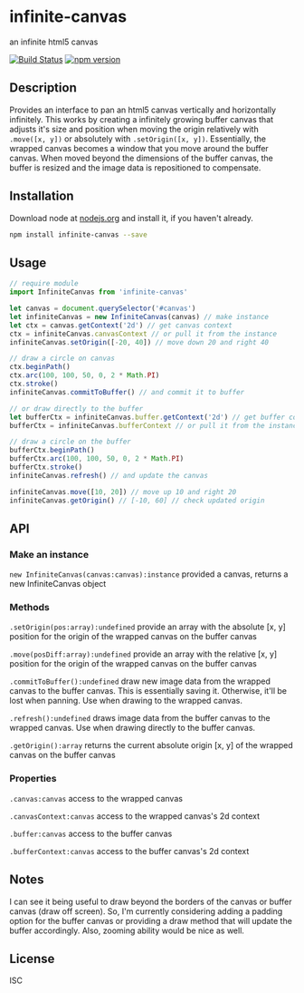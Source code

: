 # infinite-canvas

an infinite html5 canvas

[![Build Status](https://travis-ci.org/willhoag/infinite-canvas.svg)](https://travis-ci.org/willhoag/infinite-canvas)
[![npm version](https://badge.fury.io/js/infinite-canvas.svg)](http://badge.fury.io/js/infinite-canvas)

## Description
Provides an interface to pan an html5 canvas vertically and horizontally infinitely. This works by creating a infinitely growing buffer canvas that adjusts it's size and position when moving the origin relatively with `.move([x, y])` or absolutely with `.setOrigin([x, y])`. Essentially, the wrapped canvas becomes a window that you move around the buffer canvas. When moved beyond the dimensions of the buffer canvas, the buffer is resized and the image data is repositioned to compensate.

## Installation

Download node at [nodejs.org](http://nodejs.org) and install it, if you haven't already.

```sh
npm install infinite-canvas --save
```

## Usage

```js
// require module
import InfiniteCanvas from 'infinite-canvas'

let canvas = document.querySelector('#canvas')
let infiniteCanvas = new InfiniteCanvas(canvas) // make instance
let ctx = canvas.getContext('2d') // get canvas context
ctx = infiniteCanvas.canvasContext // or pull it from the instance
infiniteCanvas.setOrigin([-20, 40]) // move down 20 and right 40

// draw a circle on canvas
ctx.beginPath()
ctx.arc(100, 100, 50, 0, 2 * Math.PI)
ctx.stroke()
infiniteCanvas.commitToBuffer() // and commit it to buffer

// or draw directly to the buffer
let bufferCtx = infiniteCanvas.buffer.getContext('2d') // get buffer context
bufferCtx = infiniteCanvas.bufferContext // or pull it from the instance

// draw a circle on the buffer
bufferCtx.beginPath()
bufferCtx.arc(100, 100, 50, 0, 2 * Math.PI)
bufferCtx.stroke()
infiniteCanvas.refresh() // and update the canvas

infiniteCanvas.move([10, 20]) // move up 10 and right 20
infiniteCanvas.getOrigin() // [-10, 60] // check updated origin

```

## API

### Make an instance

`new InfiniteCanvas(canvas:canvas):instance` provided a canvas, returns a new InfiniteCanvas object

### Methods

`.setOrigin(pos:array):undefined` provide an array with the absolute [x, y] position for the origin of the wrapped canvas on the buffer canvas

`.move(posDiff:array):undefined` provide an array with the relative [x, y] position for the origin of the wrapped canvas on the buffer canvas

`.commitToBuffer():undefined` draw new image data from the wrapped canvas to the buffer canvas. This is essentially saving it. Otherwise, it'll be lost when panning. Use when drawing to the wrapped canvas.

`.refresh():undefined` draws image data from the buffer canvas to the wrapped canvas. Use when drawing directly to the buffer canvas.

`.getOrigin():array` returns the current absolute origin [x, y] of the wrapped canvas on the buffer canvas

### Properties

`.canvas:canvas` access to the wrapped canvas

`.canvasContext:canvas` access to the wrapped canvas's 2d context

`.buffer:canvas` access to the buffer canvas

`.bufferContext:canvas` access to the buffer canvas's 2d context

## Notes
I can see it being useful to draw beyond the borders of the canvas or buffer canvas (draw off screen). So, I'm currently considering adding a padding option for the buffer canvas or providing a draw method that will update the buffer accordingly. Also, zooming ability would be nice as well.

## License

ISC
